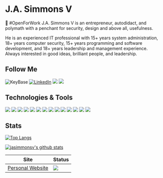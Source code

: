 # J.A. Simmons V
:construction_worker: #OpenForWork
J.A. Simmons V is an entrepreneur, autodidact, and polymath with a penchant for security, design and above all, usefulness.

He is an experienced IT professional with 15+ years system administration, 18+ years computer security, 15+ years programming and software development, and 18+ years leadership and management experience. Always interested in good ideas, brilliant people, and leadership.

## Follow Me
![KeyBase](https://img.shields.io/keybase/pgp/jasimmonsv)
[![LinkedIn](https://img.shields.io/badge/-Linkedin-informational?style=flat-square&logo=Linkedin&logoColor=white&link=https://linkedin.com/in/jasimmonsv)](https://linkedin.com/in/jasimmonsv)
[![](https://img.shields.io/badge/-Instagram-informational?style=flat-square&logo=Instagram&logoColor=white&link=https://www.instagram.com/jasimmonsv/)](https://www.instagram.com/jasimmonsv/)
[![](https://img.shields.io/badge/-Twitter-informational?style=flat-square&logo=Twitter&logoColor=white&link=https://twitter.com/jasimmonsv)](https://twitter.com/jasimmonsv)




## Technologies & Tools
![](https://img.shields.io/badge/OS-Linux-informational?style=flat&logo=linux&logoColor=white)
![](https://img.shields.io/badge/Editor-VIM-informational?style=flat&logo=vim&logoColor=white)
![](https://img.shields.io/badge/Editor-Pycharm-informational?style=flat&logo=pycharm&logoColor=white)
![](https://img.shields.io/badge/Code-Python-informational?style=flat&logo=python&logoColor=white&link=https://github.com/jasimmonsv?tab=repositories&language=python)
![](https://img.shields.io/badge/Code-JavaScript-informational?style=flat&logo=javascript&logoColor=white&link=https://github.com/jasimmonsv?tab=repositories&language=javascript)
![](https://img.shields.io/badge/Code-Java-informational?style=flat&logo=java&logoColor=white&link=https://github.com/jasimmonsv?tab=repositories&language=javas)
![](https://img.shields.io/badge/Library-Angular-informational?style=flat&logo=angular&logoColor=white)
![](https://img.shields.io/badge/Shell-Bash-informational?style=flat&logo=gnu-bash&logoColor=white&link=https://github.com/jasimmonsv?tab=repositories&language=bash)
![](https://img.shields.io/badge/Tools-Git-informational?style=flat&logo=git&logoColor=white)
![](https://img.shields.io/badge/Tools-PostgreSQL-informational?style=flat&logo=postgresql&logoColor=white)
![](https://img.shields.io/badge/Tools-Docker-informational?style=flat&logo=docker&logoColor=white)
![](https://img.shields.io/badge/Cloud-Amazon_AWS-informational?style=flat&logo=amazon-aws&logoColor=white)
![](https://img.shields.io/badge/Repos-Gitlab-informational?style=flat&logo=gitlab&logoColor=white&link=https://github.com/jasimmonsv)
![](https://img.shields.io/badge/Repos-Github-informational?style=flat&logo=github&logoColor=white&link=https://gitlab.com/jasimmonsv&link=https://gitlab.com/jasimmonsv)
<!-- ![](https://img.shields.io/badge/Tools-Kubernetes-informational?style=flat&logo=kubernetes&logoColor=white&color=2bbc8a) -->

## Stats
[![Top Langs](https://github-readme-stats.vercel.app/api/top-langs/?username=jasimmonsv&layout=compact&hide=php)](https://github.com/jasimmonsv)

[![jasimmonsv's github stats](https://github-readme-stats.vercel.app/api?username=jasimmonsv)](https://github.com/anuraghazra/github-readme-stats)

| Site | Status |
| --- | --- |
| [Personal Website](https://jasimmonsv.com) | ![](https://img.shields.io/uptimerobot/ratio/m785768336-41c02c4995def8589a686cb2) |

